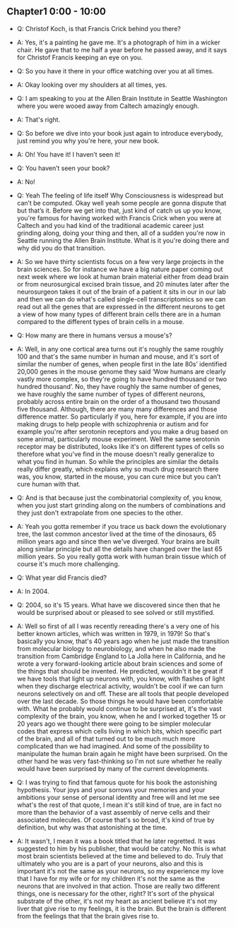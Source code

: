 ## Chapter1 0:00 - 10:00

- Q: Christof Koch, is that Francis Crick behind you there?

- A: Yes, it's a painting he gave me. It's a photograph of him in a wicker chair. He gave that to me half a year before he passed away, and it says for Christof Francis keeping an eye on you.

- Q: So you have it there in your office watching over you at all times. 

- A: Okay looking over my shoulders at all times, yes. 

- Q: I am speaking to you at the Allen Brain Institute in Seattle Washington where you were wooed away from Caltech amazingly enough. 

- A: That's right.
- Q: So before we dive into your book just again to introduce everybody, just remind you why you're here, your new book. 
- A: Oh! You have it! I haven’t seen it!
- Q: You haven’t seen your book?
- A: No!
- Q: Yeah The feeling of life itself Why Consciousness is widespread but can’t be computed. Okay well yeah some people are gonna dispute that but that’s it. Before we get into that, just kind of catch us up you know, you're famous for having worked with Francis Crick when you were at Caltech and you had kind of the traditional academic career just grinding along, doing your thing and then, all of a sudden you're now in Seattle running the Allen Brain Institute. What is it you're doing there and why did you do that transition.
- A: So we have thirty scientists focus on a few very large projects in the brain sciences. So for instance we have a big nature paper coming out next week where we look at human brain material either from dead brain or from neurosurgical excised brain tissue, and 20 minutes later after the neurosurgeon takes it out of the brain of a patient it sits in our in our lab and then we can do what's called single-cell transcriptomics so we can read out all the genes that are expressed in the different neurons to get a view of how many types of different brain cells there are in a human compared to the different types of brain cells in a mouse. 
- Q: How many are there in humans versus a mouse's?
- A: Well, in any one cortical area turns out it's roughly the same roughly 100 and that's the same number in human and mouse, and it's sort of similar the number of genes, when people first in the late 80s’ identified 20,000 genes in the mouse genome they said ‘Wow humans are clearly vastly more complex, so they're going to have hundred thousand or two hundred thousand’. No, they have roughly the same number of genes, we have roughly the same number of types of different neurons, probably across entire brain on the order of a thousand two thousand five thousand. Although, there are many many differences and those difference matter. So particularly if you, here for example, if you are into making drugs to help people with schizophrenia or autism and for example you're after serotonin receptors and you make a drug based on some animal, particularly mouse experiment. Well the same serotonin receptor may be distributed, looks like it's on different types of cells so therefore what you've find in the mouse doesn't really generalize to what you find in human. So while the principles are similar the details really differ greatly, which explains why so much drug research there was, you know, started in the mouse, you can cure mice but you can’t cure human with that. 
- Q: And is that because just the combinatorial complexity of, you know, when you just start grinding along on the numbers of combinations and they just don't extrapolate from one species to the other.
- A: Yeah you gotta remember if you trace us back down the evolutionary tree, the last common ancestor lived at the time of the dinosaurs, 65 million years ago and since then we've diverged. Your brains are built along similar principle but all the details have changed over the last 65 million years. So you really gotta work with human brain tissue which of course it's much more challenging.
- Q: What year did Francis died? 
- A: In 2004.
- Q: 2004, so it's 15 years. What have we discovered since then that he would be surprised about or pleased to see solved or still mystified.
- A: Well so first of all I was recently rereading there's a very one of his better known articles, which was written in 1979, in 1979! So that's basically you know, that's 40 years ago when he just made the transition from molecular biology to neurobiology, and when he also made the transition from Cambridge England to La Jolla here in California, and he wrote a very forward-looking article about brain sciences and some of the things that should be invented. He predicted, wouldn't it be great if we have tools that light up neurons with, you know, with flashes of light when they discharge electrical activity, wouldn't be cool if we can turn neurons selectively on and off. These are all tools that people developed over the last decade. So those things he would have been comfortable with. What he probably would continue to be surprised at, it's the vast complexity of the brain, you know, when he and I worked together 15 or 20 years ago we thought there were going to be simpler molecular codes that express which cells living in which bits, which specific part of the brain, and all of that turned out to be much much more complicated than we had imagined. And some of the possibility to manipulate the human brain again he might have been surprised. On the other hand he was very fast-thinking so I'm not sure whether he really would have been surprised by many of the current developments.
- Q: I was trying to find that famous quote for his book the astonishing hypothesis. Your joys and your sorrows your memories and your ambitions your sense of personal identity and free will and let me see what's the rest of that quote, I mean it's still kind of true, are in fact no more than the behavior of a vast assembly of nerve cells and their associated molecules. Of course that's so broad, it's kind of true by definition, but why was that astonishing at the time.
- A: It wasn't, I mean it was a book titled that he later regretted. It was suggested to him by his publisher, that would be catchy. No this is what most brain scientists believed at the time and believed to do. Truly that ultimately who you are is a part of your neurons, also and this is important it's not the same as your neurons, so my experience my love that I have for my wife or for my children it's not the same as the neurons that are involved in that action. Those are really two different things, one is necessary for the other, right?  It's sort of the physical substrate of the other, it's not my heart as ancient believe it's not my liver that give rise to my feelings, it is the brain. But the brain is different from the feelings that that the brain gives rise to.
